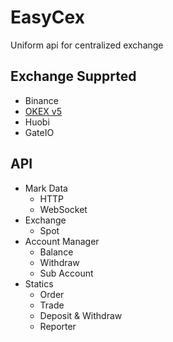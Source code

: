 # EasyCex

Uniform api for centralized exchange

## Exchange Supprted

- Binance
- [OKEX v5](https://www.okx.com/docs-v5/en/)
- Huobi
- GateIO

## API

- Mark Data
  - HTTP
  - WebSocket
- Exchange
  - Spot
- Account Manager
  - Balance
  - Withdraw
  - Sub Account
- Statics
  - Order
  - Trade
  - Deposit & Withdraw
  - Reporter
